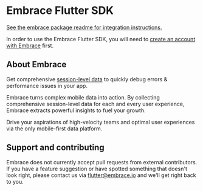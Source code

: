 # Embrace Flutter SDK

[See the embrace package readme for integration instructions.](embrace/README.md)

In order to use the Embrace Flutter SDK, you will need to [create an account with Embrace](https://dash.embrace.io/) first.

## About Embrace

Get comprehensive [session-level data](https://embrace.io/) to quickly debug errors & performance issues in your app.

Embrace turns complex mobile data into action. By collecting comprehensive session-level data for each and every user experience, Embrace extracts powerful insights to fuel your growth.

Drive your aspirations of high-velocity teams and optimal user experiences via the only mobile-first data platform.

## Support and contributing

Embrace does not currently accept pull requests from external contributors. If you have a feature suggestion or have spotted something that doesn't look right, please contact us via flutter@embrace.io and we'll get right back to you.
